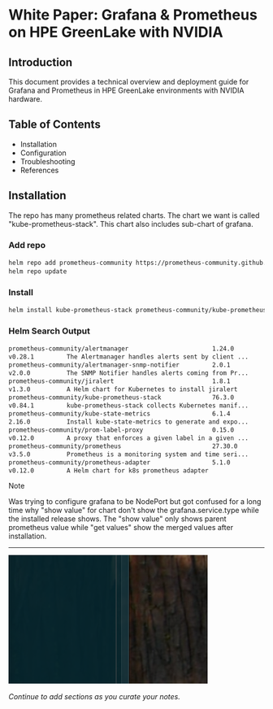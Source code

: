 # White Paper: Grafana & Prometheus on HPE GreenLake with NVIDIA

## Introduction
This document provides a technical overview and deployment guide for Grafana and Prometheus in HPE GreenLake environments with NVIDIA hardware.

## Table of Contents
- Installation
- Configuration
- Troubleshooting
- References

## Installation


The repo has many prometheus related charts. The chart we want is called "kube-prometheus-stack". This chart also includes sub-chart of grafana.

### Add repo
```sh
helm repo add prometheus-community https://prometheus-community.github.io/helm-charts
helm repo update
```

### Install
```sh
helm install kube-prometheus-stack prometheus-community/kube-prometheus-stack --namespace monitoring --create-namespace
```

### Helm Search Output
```
prometheus-community/alertmanager                       1.24.0          v0.28.1         The Alertmanager handles alerts sent by client ...
prometheus-community/alertmanager-snmp-notifier         2.0.1           v2.0.0          The SNMP Notifier handles alerts coming from Pr...
prometheus-community/jiralert                           1.8.1           v1.3.0          A Helm chart for Kubernetes to install jiralert
prometheus-community/kube-prometheus-stack              76.3.0          v0.84.1         kube-prometheus-stack collects Kubernetes manif...
prometheus-community/kube-state-metrics                 6.1.4           2.16.0          Install kube-state-metrics to generate and expo...
prometheus-community/prom-label-proxy                   0.15.0          v0.12.0         A proxy that enforces a given label in a given ...
prometheus-community/prometheus                         27.30.0         v3.5.0          Prometheus is a monitoring system and time seri...
prometheus-community/prometheus-adapter                 5.1.0           v0.12.0         A Helm chart for k8s prometheus adapter
```

> [!Note]
> Was trying to configure grafana to be NodePort but got confused for a long time why "show value" for chart don't show the grafana.service.type while the installed release shows. The "show value" only shows parent prometheus value while "get values" show the merged values after installation.

---
![alt text](images/image-2.png)

*Continue to add sections as you curate your notes.*
